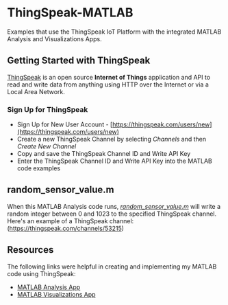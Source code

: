 # ThingSpeak-MATLAB
Examples that use the ThingSpeak IoT Platform with the integrated MATLAB Analysis and Visualizations Apps.

## Getting Started with ThingSpeak
[ThingSpeak](https://thingspeak.com) is an open source **Internet of Things** application and API to read and write data from anything using HTTP over the Internet or via a Local Area Network.

### Sign Up for ThingSpeak
* Sign Up for New User Account - [https://thingspeak.com/users/new](https://thingspeak.com/users/new)
* Create a new ThingSpeak Channel by selecting _Channels_ and then _Create New Channel_
* Copy and save the ThingSpeak Channel ID and Write API Key
* Enter the ThingSpeak Channel ID and Write API Key into the MATLAB code examples

## random_sensor_value.m
When this MATLAB Analysis code runs, _[random_sensor_value.m](/random_sensor_value.m)_ will write a random integer between 0 and 1023 to the specified ThingSpeak channel. Here's an example of a ThingSpeak channel: (https://thingspeak.com/channels/53215)

## Resources
The following links were helpful in creating and implementing my MATLAB code using ThingSpeak:

* [MATLAB Analysis App](https://thingspeak.com/docs/matlab_analysis)
* [MATLAB Visualizations App](https://thingspeak.com/docs/matlab_visualizations)
